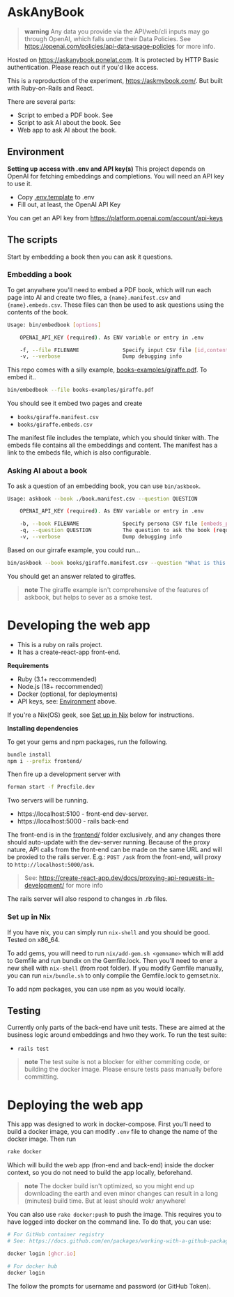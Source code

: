 # AskAnyBook

> **warning**
>  Any data you provide via the API/web/cli inputs may go through OpenAI, which falls under their Data Policies. See https://openai.com/policies/api-data-usage-policies for more info.

Hosted on https://askanybook.ponelat.com.
It is protected by HTTP Basic authentication. Please reach out if you'd like access.


This is a reproduction of the experiment, https://askmybook.com/. But built with Ruby-on-Rails and React.

There are several parts:
- Script to embed a PDF book. See 
- Script to ask AI about the book. See
- Web app to ask AI about the book.

## Environment

**Setting up access with .env and API key(s)**
This project depends on OpenAI for fetching embeddings and completions. You will need an API key to use it.

- Copy [.env.template](.env.template) to .env 
- Fill out, at least, the OpenAI API Key

You can get an API key from https://platform.openai.com/account/api-keys


## The scripts

Start by embedding a book then you can ask it questions.


### Embedding a book

To get anywhere you'll need to embed a PDF book, which will run each page into AI and create two files, a `{name}.manifest.csv` and `{name}.embeds.csv`. These files can then be used to ask questions using the contents of the book.

```sh
Usage: bin/embedbook [options]

	OPENAI_API_KEY (required). As ENV variable or entry in .env

    -f, --file FILENAME              Specify input CSV file [id,content] (required)
    -v, --verbose                    Dump debugging info
```

This repo comes with a silly example, [books-examples/giraffe.pdf](books-examples/giraffe.pdf). To embed it..

```sh
bin/embedbook --file books-examples/giraffe.pdf
```

You should see it embed two pages and create
- `books/giraffe.manifest.csv`
- `books/giraffe.embeds.csv`

The manifest file includes the template, which you should tinker with. The embeds file contains all the embeddings and content. The manifest has a link to the embeds file, which is also configurable.

### Asking AI about a book

To ask a question of an embedding book, you can use `bin/askbook`. 

```sh
Usage: askbook --book ./book.manifest.csv --question QUESTION

	OPENAI_API_KEY (required). As ENV variable or entry in .env

    -b, --book FILENAME              Specify persona CSV file [embeds_path,prompt_template] (required)
    -q, --question QUESTION          The question to ask the book (required). Typically wrapped in quotes
    -v, --verbose                    Dump debugging info

```

Based on our girrafe example, you could run...
```sh
bin/askbook --book books/giraffe.manifest.csv --question "What is this book about?"
```

You should get an answer related to giraffes.

> **note**
>  The giraffe example isn't comprehensive of the features of askbook, but helps to sever as a smoke test.


# Developing the web app

- This is a ruby on rails project. 
- It has a create-react-app front-end.

**Requirements**

- Ruby (3.1+ reccommended)
- Node.js (18+ reccommended)
- Docker (optional, for deployments)
- API keys, see: [Environment](#environment) above.

If you're a Nix(OS) geek, see [Set up in Nix](#setup-in-nix) below for instructions.


**Installing dependencies**

To get your gems and npm packages, run the following.

```sh
bundle install
npm i --prefix frontend/
```

Then fire up a development server with 
```sh
forman start -f Procfile.dev
```

Two servers will be running.
- https://localhost:5100 - front-end dev-server. 
- https://localhost:5000 - rails back-end

The front-end is in the [frontend/](frontend/) folder exclusively, and any changes there should auto-update with the dev-server running. 
Because of the proxy nature, API calls from the front-end can be made on the same URL and will be proxied to the rails server. E.g.: `POST /ask` from the front-end, will proxy to `http://localhost:5000/ask`.

> See: https://create-react-app.dev/docs/proxying-api-requests-in-development/ for more info

The rails server will also respond to changes in .rb files. 

### Set up in Nix

If you have nix, you can simply run `nix-shell` and you should be good.
Tested on x86_64.

To add gems, you will need to run `nix/add-gem.sh <gemname>` which will add to Gemfile and run bundix on the Gemfile.lock. Then you'll need to ener a new shell with `nix-shell` (from root folder). If you modify Gemfile manually, you can run `nix/bundle.sh` to only compile the Gemfile.lock to gemset.nix.

To add npm packages, you can use npm as you would locally. 

## Testing

Currently only parts of the back-end have unit tests. These are aimed at the business logic around embeddings and hwo they work. To run the test suite:

- `rails test`

> **note**
> The test suite is not a blocker for either commiting code, or building the docker image. Please ensure tests pass manually before committing. 


# Deploying the web app

This app was designed to work in docker-compose.
First you'll need to build a docker image, you can modify `.env` file to change the name of the docker image. 
Then run 
```sh
rake docker
```

Which will build the web app (fron-end and back-end) inside the docker context, so you do not need to build the app locally, beforehand.

> **note**
> The docker build isn't optimized, so you might end up downloading the earth and even minor changes can result in a long (minutes) build time. But at least should wokr anywhere!

You can also use `rake docker:push` to push the image. This requires you to have logged into docker on the command line. To do that, you can use:

```sh
# For GitHub container registry
# See: https://docs.github.com/en/packages/working-with-a-github-packages-registry/working-with-the-container-registry 

docker login [ghcr.io]

# For docker hub
docker login
```

The follow the prompts for username and password (or GitHub Token).
